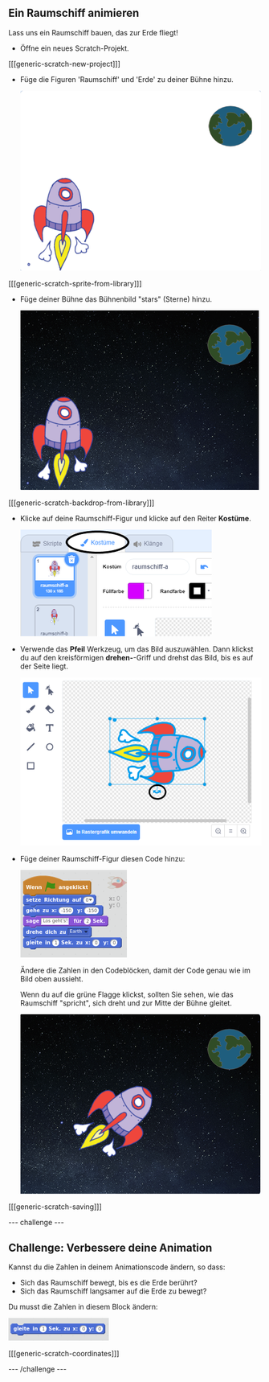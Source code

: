 ## Ein Raumschiff animieren

Lass uns ein Raumschiff bauen, das zur Erde fliegt!

+ Öffne ein neues Scratch-Projekt.

[[[generic-scratch-new-project]]]

+ Füge die Figuren 'Raumschiff' und 'Erde' zu deiner Bühne hinzu.
    
    ![Die Figuren Raumschiff und Erde](images/space-sprites.png)

[[[generic-scratch-sprite-from-library]]]

+ Füge deiner Bühne das Bühnenbild "stars" (Sterne) hinzu.
    
    ![Ein Weltraum-Bühnenbild](images/space-backdrop.png)

[[[generic-scratch-backdrop-from-library]]]

+ Klicke auf deine Raumschiff-Figur und klicke auf den Reiter **Kostüme**.
    
    ![Sprite costume](images/space-costume.png)

+ Verwende das **Pfeil** Werkzeug, um das Bild auszuwählen. Dann klickst du auf den kreisförmigen **drehen-**-Griff und drehst das Bild, bis es auf der Seite liegt.
    
    ![Eine Figur drehen](images/space-rotate.png)

+ Füge deiner Raumschiff-Figur diesen Code hinzu:
    
    ![Raumschiff-Code](images/space-animate.png)
    
    Ändere die Zahlen in den Codeblöcken, damit der Code genau wie im Bild oben aussieht.
    
    Wenn du auf die grüne Flagge klickst, sollten Sie sehen, wie das Raumschiff "spricht", sich dreht und zur Mitte der Bühne gleitet.
    
    ![Test einer Raumschiff-Animation](images/space-animate-stage.png)

[[[generic-scratch-saving]]]

\--- challenge \---

## Challenge: Verbessere deine Animation

Kannst du die Zahlen in deinem Animationscode ändern, so dass:

+ Sich das Raumschiff bewegt, bis es die Erde berührt?
+ Sich das Raumschiff langsamer auf die Erde zu bewegt?

Du musst die Zahlen in diesem Block ändern:

![Gleite-zu-Block](images/space-glide.png)

[[[generic-scratch-coordinates]]]

\--- /challenge \---